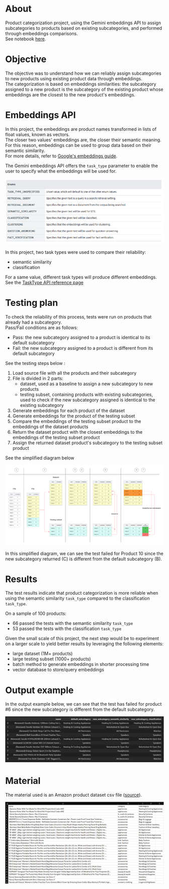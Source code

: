 # About

Product categorization project, using the Gemini embeddings API to assign subcategories to products based on existing subcategories, and performed through embeddings comparisons.<br>
See notebook [here](https://github.com/FlorianLD/gemini_product_categorization/blob/main/notebook.ipynb).

# Objective

The objective was to understand how we can reliably assign subcategories to new products using existing product data through embeddings.<br>
The categorization is based on embeddings similarities: the subcategory assigned to a new product is the subcategory of the existing product whose embeddings are the closest to the new product's embeddings.<br>

# Embeddings API

In this project, the embeddings are product names transformed in lists of float values, known as vectors.<br>
The closer two values' embeddings are, the closer their semantic meaning.<br>
For this reason, embeddings can be used to group data based on their semantic similarity.<br>
For more details, refer to [Google's embeddings guide](https://ai.google.dev/gemini-api/docs/embeddings).

The Gemini embeddings API offers the `task_type` parameter to enable the user to specify what the embeddings will be used for.<br>

![Test](/task_types.png)

In this project, two task types were used to compare their reliability:
- semantic similarity
- classification

For a same value, different task types will produce different embeddings.<br>
See the [TaskType API reference page](https://ai.google.dev/api/rest/v1/TaskType)

# Testing plan

To check the reliability of this process, tests were run on products that already had a subcategory.<br>
Pass/Fail conditions are as follows: 
- Pass: the new subcategory assigned to a product is identical to its default subcategory
- Fail: the new subcategory assigned to a product is different from its default subcategory

See the testing steps below :

1) Load source file with all the products and their subcategory
2) File is divided in 2 parts:
    - dataset, used as a baseline to assign a new subcategory to new products
    - testing subset, containing products with existing subcategories, used to check if the new subcategory assigned is identical to the existing subcategory
3) Generate embeddings for each product of the dataset
4) Generate embeddings for the product of the testing subset
5) Compare the embeddings of the testing subset product to the embeddings of the dataset products
6) Return the dataset product with the closest embeddings to the embeddings of the testing subset product
7) Assign the returned dataset product's subcategory to the testing subset product

See the simplified diagram below 

![Test](/testing_diagram.png)

In this simplified diagram, we can see the test failed for Product 10 since the new subcategory returned (C) is different from the default subcategory (B).

# Results

The test results indicate that product categorization is more reliable when using the semantic similarity `task_type` compared to the classification `task_type`.<br>

On a sample of 100 products:
- 66 passed the tests with the semantic similarity `task_type`
- 53 passed the tests with the classification `task_type`

Given the small scale of this project, the next step would be to experiment on a larger scale to yield better results by leveraging the following elements:
- large dataset (1M+ products)
- large testing subset (1000+ products)
- batch method to generate embeddings in shorter processing time
- vector database to store/query embeddings

# Output example

In the output example below, we can see that the test has failed for product #6 since the new subcategory is different from the default subcategory.

![Test](/result_example.png)

# Material

The material used is an Amazon product dataset csv file ([source](https://www.kaggle.com/datasets/lokeshparab/amazon-products-dataset)).

![Test](/product_file.png)
